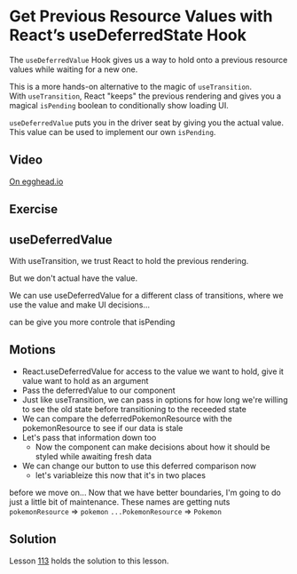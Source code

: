 # Get Previous Resource Values with React’s useDeferredState Hook

The `useDeferredValue` Hook gives us a way to hold onto a previous resource values while waiting for a new one.

This is a more hands-on alternative to the magic of `useTransition`.  
With `useTransition`, React "keeps" the previous rendering and gives you a magical `isPending` boolean to conditionally show loading UI.

`useDeferredValue` puts you in the driver seat by giving you the actual value.  
This value can be used to implement our own `isPending`.

## Video

[On egghead.io](https://egghead.io/lessons/react-get-previous-resource-values-with-react-s-usedeferredstate-hook?af=1x80ad)

## Exercise

## useDeferredValue

With useTransition, we trust React to hold the previous rendering.

But we don't actual have the value.

We can use useDeferredValue for a different class of transitions, where we use the value and make UI decisions...

can be give you more controle that isPending

## Motions

- React.useDeferredValue for access to the value we want to hold, give it value want to hold as an argument
- Pass the deferredValue to our component
- Just like useTransition, we can pass in options for how long we're willing to see the old state before transitioning to the receeded state
- We can compare the deferredPokemonResource with the pokemonResource to see if our data is stale
- Let's pass that information down too
  - Now the component can make decisions about how it should be styled while awaiting fresh data
- We can change our button to use this deferred comparison now
  - let's variableize this now that it's in two places

before we move on...
Now that we have better boundaries, I'm going to do just a little bit of maintenance.
These names are getting nuts
`pokemonResource` => `pokemon`
`...PokemonResource` => `Pokemon`

## Solution

Lesson [113](../113) holds the solution to this lesson.
